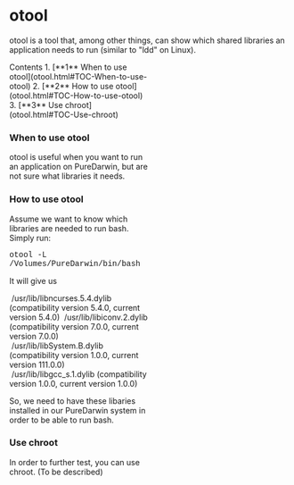 otool
=====
otool is a tool that, among other things, can show which shared libraries an application needs to run (similar to "ldd" on Linux).

<div class="sites-embed-align-left-wrapping-off">
<div class="sites-embed-border-off sites-embed" style="width:250px;">
<div class="sites-embed-content sites-embed-type-toc">
<div class="goog-toc sites-embed-toc-maxdepth-6">
Contents
1.  [**1** When to use otool](otool.html#TOC-When-to-use-otool)
2.  [**2** How to use otool](otool.html#TOC-How-to-use-otool)
3.  [**3** Use chroot](otool.html#TOC-Use-chroot)


### When to use otool
otool is useful when you want to run an application on PureDarwin, but are not sure what libraries it needs.
### How to use otool
Assume we want to know which libraries are needed to run bash.
Simply run:

<span style="font-family:courier new">otool -L /Volumes/PureDarwin/bin/bash</span>

It will give us

<span style="font-family:courier new"></span>
<span style="white-space:pre"> </span>/usr/lib/libncurses.5.4.dylib (compatibility version 5.4.0, current version 5.4.0)
<span style="white-space:pre"> </span>/usr/lib/libiconv.2.dylib (compatibility version 7.0.0, current version 7.0.0)
<span style="white-space:pre"> </span>/usr/lib/libSystem.B.dylib (compatibility version 1.0.0, current version 111.0.0)
<span style="white-space:pre"> </span>/usr/lib/libgcc_s.1.dylib (compatibility version 1.0.0, current version 1.0.0)


So, we need to have these libaries installed in our PureDarwin system in order to be able to run bash.

### Use chroot

In order to further test, you can use chroot. (To be described)
